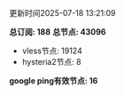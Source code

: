 更新时间2025-07-18 13:21:09

**总订阅: 188**
**总节点: 43096**
- vless节点: 19124
- hysteria2节点: 8

**google ping有效节点: 16**
